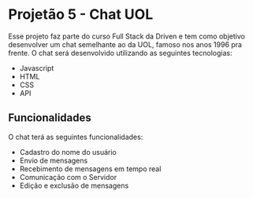 # Projetão 5 - Chat UOL

Esse projeto faz parte do curso Full Stack da Driven e tem como objetivo desenvolver um chat semelhante ao da UOL, famoso nos anos 1996 pra frente. O chat será desenvolvido utilizando as seguintes tecnologias:

* Javascript
* HTML
* CSS
* API

## Funcionalidades

O chat terá as seguintes funcionalidades:

* Cadastro do nome do usuário
* Envio de mensagens
* Recebimento de mensagens em tempo real
* Comunicação com o Servidor
* Edição e exclusão de mensagens

